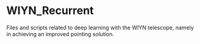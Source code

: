 # WIYN_Recurrent
Files and scripts related to deep learning with the WIYN telescope, namely in achieving an improved pointing solution.
